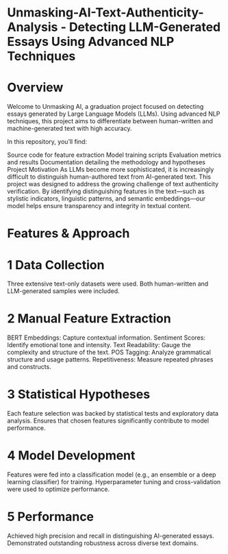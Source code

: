 # Unmasking-AI-Text-Authenticity-Analysis - Detecting LLM-Generated Essays Using Advanced NLP Techniques

# Overview
Welcome to Unmasking AI, a graduation project focused on detecting essays generated by Large Language Models (LLMs). Using advanced NLP techniques, this project aims to differentiate between human-written and machine-generated text with high accuracy.

In this repository, you’ll find:

Source code for feature extraction
Model training scripts
Evaluation metrics and results
Documentation detailing the methodology and hypotheses
Project Motivation
As LLMs become more sophisticated, it is increasingly difficult to distinguish human-authored text from AI-generated text. This project was designed to address the growing challenge of text authenticity verification. By identifying distinguishing features in the text—such as stylistic indicators, linguistic patterns, and semantic embeddings—our model helps ensure transparency and integrity in textual content.

# Features & Approach
# 1 Data Collection

Three extensive text-only datasets were used.
Both human-written and LLM-generated samples were included.
# 2 Manual Feature Extraction

BERT Embeddings: Capture contextual information.
Sentiment Scores: Identify emotional tone and intensity.
Text Readability: Gauge the complexity and structure of the text.
POS Tagging: Analyze grammatical structure and usage patterns.
Repetitiveness: Measure repeated phrases and constructs.
# 3 Statistical Hypotheses

Each feature selection was backed by statistical tests and exploratory data analysis.
Ensures that chosen features significantly contribute to model performance.
# 4 Model Development

Features were fed into a classification model (e.g., an ensemble or a deep learning classifier) for training.
Hyperparameter tuning and cross-validation were used to optimize performance.
# 5 Performance

Achieved high precision and recall in distinguishing AI-generated essays.
Demonstrated outstanding robustness across diverse text domains.
